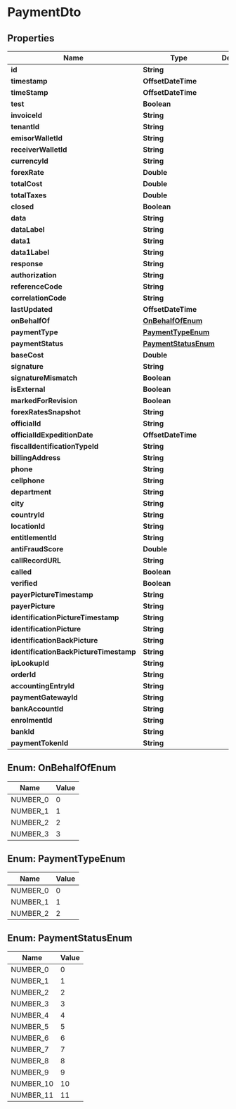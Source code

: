 

# PaymentDto


## Properties

| Name | Type | Description | Notes |
|------------ | ------------- | ------------- | -------------|
|**id** | **String** |  |  [optional] |
|**timestamp** | **OffsetDateTime** |  |  [optional] |
|**timeStamp** | **OffsetDateTime** |  |  [optional] |
|**test** | **Boolean** |  |  [optional] |
|**invoiceId** | **String** |  |  [optional] |
|**tenantId** | **String** |  |  [optional] |
|**emisorWalletId** | **String** |  |  [optional] |
|**receiverWalletId** | **String** |  |  [optional] |
|**currencyId** | **String** |  |  [optional] |
|**forexRate** | **Double** |  |  [optional] |
|**totalCost** | **Double** |  |  [optional] |
|**totalTaxes** | **Double** |  |  [optional] |
|**closed** | **Boolean** |  |  [optional] |
|**data** | **String** |  |  [optional] |
|**dataLabel** | **String** |  |  [optional] |
|**data1** | **String** |  |  [optional] |
|**data1Label** | **String** |  |  [optional] |
|**response** | **String** |  |  [optional] |
|**authorization** | **String** |  |  [optional] |
|**referenceCode** | **String** |  |  [optional] |
|**correlationCode** | **String** |  |  [optional] |
|**lastUpdated** | **OffsetDateTime** |  |  [optional] |
|**onBehalfOf** | [**OnBehalfOfEnum**](#OnBehalfOfEnum) |  |  [optional] |
|**paymentType** | [**PaymentTypeEnum**](#PaymentTypeEnum) |  |  [optional] |
|**paymentStatus** | [**PaymentStatusEnum**](#PaymentStatusEnum) |  |  [optional] |
|**baseCost** | **Double** |  |  [optional] |
|**signature** | **String** |  |  [optional] |
|**signatureMismatch** | **Boolean** |  |  [optional] |
|**isExternal** | **Boolean** |  |  [optional] |
|**markedForRevision** | **Boolean** |  |  [optional] |
|**forexRatesSnapshot** | **String** |  |  [optional] |
|**officialId** | **String** |  |  [optional] |
|**officialIdExpeditionDate** | **OffsetDateTime** |  |  [optional] |
|**fiscalIdentificationTypeId** | **String** |  |  [optional] |
|**billingAddress** | **String** |  |  [optional] |
|**phone** | **String** |  |  [optional] |
|**cellphone** | **String** |  |  [optional] |
|**department** | **String** |  |  [optional] |
|**city** | **String** |  |  [optional] |
|**countryId** | **String** |  |  [optional] |
|**locationId** | **String** |  |  [optional] |
|**entitlementId** | **String** |  |  [optional] |
|**antiFraudScore** | **Double** |  |  [optional] |
|**callRecordURL** | **String** |  |  [optional] |
|**called** | **Boolean** |  |  [optional] |
|**verified** | **Boolean** |  |  [optional] |
|**payerPictureTimestamp** | **String** |  |  [optional] |
|**payerPicture** | **String** |  |  [optional] |
|**identificationPictureTimestamp** | **String** |  |  [optional] |
|**identificationPicture** | **String** |  |  [optional] |
|**identificationBackPicture** | **String** |  |  [optional] |
|**identificationBackPictureTimestamp** | **String** |  |  [optional] |
|**ipLookupId** | **String** |  |  [optional] |
|**orderId** | **String** |  |  [optional] |
|**accountingEntryId** | **String** |  |  [optional] |
|**paymentGatewayId** | **String** |  |  [optional] |
|**bankAccountId** | **String** |  |  [optional] |
|**enrolmentId** | **String** |  |  [optional] |
|**bankId** | **String** |  |  [optional] |
|**paymentTokenId** | **String** |  |  [optional] |



## Enum: OnBehalfOfEnum

| Name | Value |
|---- | -----|
| NUMBER_0 | 0 |
| NUMBER_1 | 1 |
| NUMBER_2 | 2 |
| NUMBER_3 | 3 |



## Enum: PaymentTypeEnum

| Name | Value |
|---- | -----|
| NUMBER_0 | 0 |
| NUMBER_1 | 1 |
| NUMBER_2 | 2 |



## Enum: PaymentStatusEnum

| Name | Value |
|---- | -----|
| NUMBER_0 | 0 |
| NUMBER_1 | 1 |
| NUMBER_2 | 2 |
| NUMBER_3 | 3 |
| NUMBER_4 | 4 |
| NUMBER_5 | 5 |
| NUMBER_6 | 6 |
| NUMBER_7 | 7 |
| NUMBER_8 | 8 |
| NUMBER_9 | 9 |
| NUMBER_10 | 10 |
| NUMBER_11 | 11 |



